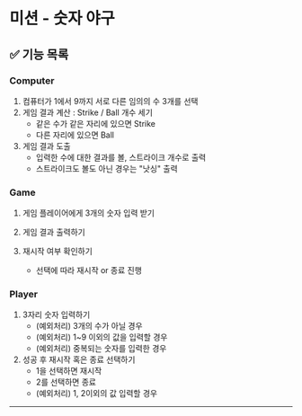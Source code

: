 # 미션 - 숫자 야구

## ✅ 기능 목록

### Computer
1. 컴퓨터가 1에서 9까지 서로 다른 임의의 수 3개를 선택
2.  게임 결과 계산 : Strike / Ball 개수 세기
    - 같은 수가 같은 자리에 있으면 Strike
    - 다른 자리에 있으면 Ball
3. 게임 결과 도출 
   - 입력한 수에 대한 결과를 볼, 스트라이크 개수로 출력
   - 스트라이크도 볼도 아닌 경우는 "낫싱" 출력

### Game
1. 게임 플레이어에게 3개의 숫자 입력 받기
  
2. 게임 결과 출력하기 
3. 재시작 여부 확인하기
    - 선택에 따라 재시작 or 종료 진행

### Player
1. 3자리 숫자 입력하기
    - (예외처리) 3개의 수가 아닐 경우
    - (예외처리) 1~9 이외의 값을 입력할 경우
    - (예외처리) 중복되는 숫자를 입력한 경우
2. 성공 후 재시작 혹은 종료 선택하기
     - 1을 선택하면 재시작
     - 2를 선택하면 종료
     - (예외처리) 1, 2이외의 값 입력할 경우

-----
